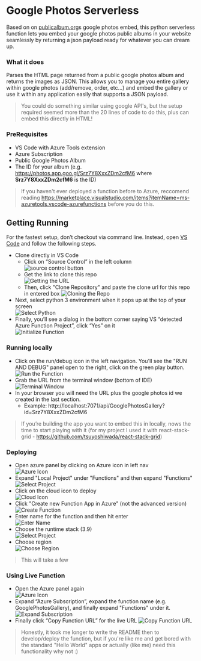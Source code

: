 # Google Photos Serverless

Based on on [publicalbum.org](https://www.publicalbum.org/blog/embedding-google-photos-albums)s google photos embed, this python serverless function lets you embed your google photos public albums in your website seamlessly by returning a json payload ready for whatever you can dream up.

### What it does

Parses the HTML page returned from a public google photos album and returns the images as JSON.  This allows you to manage you entire gallery within google photos (add/remove, order, etc...) and embed the gallery or use it within any application easily that supports a JSON payload.

> You could do something similar using google API's, but the setup required seemed more than the 20 lines of code to do this, plus can embed this directly in HTML!

### PreRequisites

* VS Code with Azure Tools extension
* Azure Subscription
* Public Google Photos Album
* The ID for your album (e.g. https://photos.app.goo.gl/Srz7Y8XxxZDm2cfM6 where **Srz7Y8XxxZDm2cfM6** is the ID)

> If you haven't ever deployed a function before to Azure, reccomend reading https://marketplace.visualstudio.com/items?itemName=ms-azuretools.vscode-azurefunctions before you do this.

## Getting Running

For the fastest setup, don’t checkout via command line.  Instead, open [VS Code](https://code.visualstudio.com/) and follow the following steps.

* Clone directly in VS Code
    * Click on “Source Control” in the left column  
    ![source control button](images/Source-Control.png)
    * Get the link to clone this repo  
    ![Getting the URL](images/Get-URL.png)  
    * Then, click "Clone Repository" and paste the clone url for this repo in entered box
    ![Cloning the Repo](images/Cloning-Repo.png)  
* Next, select python 3 environment when it pops up at the top of your screen  
![Select Python](images/Select-Python.png)
* Finally, you’ll see a dialog in the bottom corner saying VS “detected Azure Function Project”, click “Yes” on it  
![Initialize Function](images/Initialize-Function.png)

### Running locally

* Click on the run/debug icon in the left navigation.  You'll see the "RUN AND DEBUG" panel open to the right, click on the green play button.    
![Run the Function](images/Run-Debug.png)
* Grab the URL from the terminal window (bottom of IDE)    
![Terminal Window](images/Terminal-Window.png)
* In your browser you will need the URL plus the google photos id we created in the last section.
    * Example: http://localhost:7071/api/GooglePhotosGallery?id=Srz7Y8XxxZDm2cfM6

> If you’re building the app you want to embed this in locally, nows the time to start playing with it (for my project I used it with react-stack-grid - https://github.com/tsuyoshiwada/react-stack-grid)

### Deploying

* Open azure panel by clicking on Azure icon in left nav    
![Azure Icon](images/Azure-Button.png)
* Expand "Local Project" under "Functions" and then expand "Functions"    
![Select Project](images/Select-Project.png)
* Click on the cloud icon to deploy  
![Cloud Icon](images/Cloud-Icon.png)
* Click "Create new Function App in Azure" (not the advanced version)    
![Create Function](images/Create-Function.png)
* Enter name for the function and then hit enter    
![Enter Name](images/Enter-Name.png)
* Choose the runtime stack (3.9)  
![Select Project](images/Select-Runtime.png)
* Choose region  
![Choose Region](images/Choose-Region.png)

> This will take a few

### Using Live Function

* Open the Azure panel again  
![Azure Icon](images/Azure-Button.png)
* Expand “Azure Subscription”, expand the function name (e.g. GooglePhotosGallery), and finally expand "Functions" under it.  
![Expand Subscription](images/Expand-Subscription.png)
* Finally click “Copy Function URL” for the live URL
![Copy Function URL](images/Copy-URL.png)

> Honestly, it took me longer to write the README then to develop/deploy the function, but if you're like me and get bored with the standard "Hello World" apps or actually (like me) need this functionality why not :)